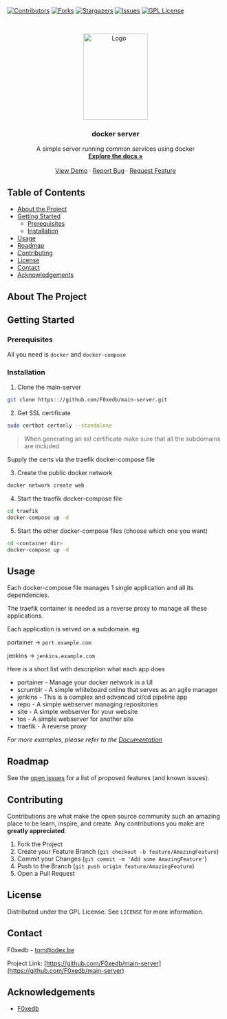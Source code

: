 
[![Contributors][contributors-shield]][contributors-url]
[![Forks][forks-shield]][forks-url]
[![Stargazers][stars-shield]][stars-url]
[![Issues][issues-shield]][issues-url]
[![GPL License][license-shield]][license-url]



<!-- PROJECT LOGO -->
<br />
<p align="center">
  <a href="https://github.com/F0xedb/main-server">
    <img src="https://tos.pbfp.xyz/images/logo.svg" alt="Logo" width="150" height="200">
  </a>

  <h3 align="center">docker server</h3>

  <p align="center">
    A simple server running common services using docker
    <br />
    <a href="https://github.com/F0xedb/main-server"><strong>Explore the docs »</strong></a>
    <br />
    <br />
    <a href="https://github.com/F0xedb/main-server">View Demo</a>
    ·
    <a href="https://github.com/F0xedb/main-server/issues">Report Bug</a>
    ·
    <a href="https://github.com/F0xedb/main-server/issues">Request Feature</a>
  </p>
</p>



<!-- TABLE OF CONTENTS -->
## Table of Contents

* [About the Project](#about-the-project)
* [Getting Started](#getting-started)
  * [Prerequisites](#prerequisites)
  * [Installation](#installation)
* [Usage](#usage)
* [Roadmap](#roadmap)
* [Contributing](#contributing)
* [License](#license)
* [Contact](#contact)
* [Acknowledgements](#acknowledgements)



<!-- ABOUT THE PROJECT -->
## About The Project


<!-- GETTING STARTED -->
## Getting Started


### Prerequisites

All you need is `docker` and `docker-compose`

### Installation
 
1. Clone the main-server
```sh
git clone https:://github.com/F0xedb/main-server.git
```
2. Get SSL certificate
```sh
sudo certbot certonly --standalone
```
> When generating an ssl certificate make sure that all the subdomains are included

Supply the certs via the traefik docker-compose file

3. Create the public docker network
```bash
docker network create web
```

4. Start the traefik docker-compose file
```bash
cd traefik
docker-compose up -d
```
5. Start the other docker-compose files (choose which one you want)
```bash
cd <container dir>
docker-compose up -d
```



<!-- USAGE EXAMPLES -->
## Usage

Each docker-compose file manages 1 single application and all its dependencies.

The traefik container is needed as a reverse proxy to manage all these applications.

Each application is served on a subdomain. eg

portainer -> `port.example.com`

jenkins -> `jenkins.example.com`

Here is a short list with description what each app does

* portainer - Manage your docker network in a UI
* scrumblr - A simple whiteboard online that serves as an agile manager
* jenkins - This is a complex and advanced ci/cd pipeline app
* repo - A simple webserver managing repositories
* site - A simple webserver for your website
* tos - A simple webserver for another site
* traefik - A reverse proxy


_For more examples, please refer to the [Documentation](https://www.github.com/F0xedb/main-server/wiki)_



<!-- ROADMAP -->
## Roadmap

See the [open issues](https://github.com/F0xedb/main-server/issues) for a list of proposed features (and known issues).



<!-- CONTRIBUTING -->
## Contributing

Contributions are what make the open source community such an amazing place to be learn, inspire, and create. Any contributions you make are **greatly appreciated**.

1. Fork the Project
2. Create your Feature Branch (`git checkout -b feature/AmazingFeature`)
3. Commit your Changes (`git commit -m 'Add some AmazingFeature'`)
4. Push to the Branch (`git push origin feature/AmazingFeature`)
5. Open a Pull Request



<!-- LICENSE -->
## License

Distributed under the GPL License. See `LICENSE` for more information.



<!-- CONTACT -->
## Contact

F0xedb - tom@odex.be

Project Link: [https://github.com/F0xedb/main-server](https://github.com/F0xedb/main-server)



<!-- ACKNOWLEDGEMENTS -->
## Acknowledgements

* [F0xedb](https://github.com/F0xedb/main-server)





<!-- MARKDOWN LINKS & IMAGES -->
<!-- https://www.markdownguide.org/basic-syntax/#reference-style-links -->
[contributors-shield]: https://img.shields.io/github/contributors/F0xedb/main-server.svg?style=flat-square
[contributors-url]: https://github.com/F0xedb/main-server/graphs/contributors
[forks-shield]: https://img.shields.io/github/forks/F0xedb/main-server.svg?style=flat-square
[forks-url]: https://github.com/F0xedb/main-server/network/members
[stars-shield]: https://img.shields.io/github/stars/F0xedb/main-server.svg?style=flat-square
[stars-url]: https://github.com/F0xedb/main-server/stargazers
[issues-shield]: https://img.shields.io/github/issues/F0xedb/main-server.svg?style=flat-square
[issues-url]: https://github.com/F0xedb/main-server/issues
[license-shield]: https://img.shields.io/github/license/F0xedb/main-server.svg?style=flat-square
[license-url]: https://github.com/F0xedb/main-server/blob/master/LICENSE.txt
[product-screenshot]: https://tos.pbfp.xyz/images/logo.svg
